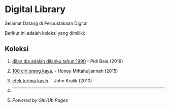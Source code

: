 # Digital Library

Selamat Datang di Perpustakaan Digital

Berikut ini adalah koleksi yang dimiliki:
## Koleksi

1. [dilan dia adalah dilanku tahun 1990](ebook/dilan.pdf) - Pidi Baiq (2018)
2. [100 ciri orang kaya](ebook/100ciriorangkaya.pdf). - Honey Miftahuljannah (2015)
3. [efek terima kasih](ebook/efekterimakasih.pdf). - John Kralik (2010)
3. ---

4. *Powered by GitHUb Pages*
